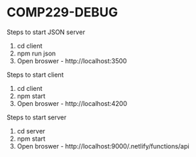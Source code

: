 # COMP229-DEBUG

Steps to start JSON server

1. cd client
2. npm run json
3. Open broswer - http://localhost:3500

Steps to start client

1. cd client
2. npm start
3. Open broswer - http://localhost:4200

Steps to start server

1. cd server
2. npm start
3. Open broswer - http://localhost:9000/.netlify/functions/api
